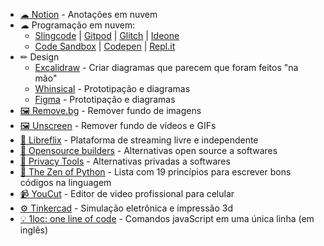 - [☁ Notion](https://www.notion.so) - Anotações em nuvem
- ☁ Programação em nuvem:
  - [Slingcode](https://slingcode.net)  | [Gitpod](https://gitpod.io)  | [Glitch](https://glitch.com) | [Ideone](https://ideone.com)
  - [Code Sandbox](https://codesandbox.io) | [Codepen](https://codepen.io) | [Repl.it](https://repl.it)
- ✏ Design
  - [Excalidraw](https://excalidraw.com) - Criar diagramas que parecem que foram feitos "na mão"
  - [Whinsical](https://whimsical.com) - Prototipação e diagramas
  - [Figma](https://www.figma.com) - Prototipação e diagramas
- [🖼 Remove.bg](https://www.remove.bg) - Remover fundo de imagens
- [🖼 Unscreen](https://www.unscreen.com/) - Remover fundo de vídeos e GIFs
- [👥 Libreflix](https://opensource.builders/) - Plataforma de streaming livre e independente
- [👥 Opensource builders](https://opensource.builders/) - Alternativas open source a softwares
- [👥 Privacy Tools](https://www.privacytools.io) - Alternativas privadas a softwares
- [🐍 The Zen of Python](https://pythonacademy.com.br/zen-of-python) - Lista com 19 princípios para escrever bons códigos na linguagem
- [📹 YouCut](https://play.google.com/store/apps/details?id=com.camerasideas.trimmer) - Editor de video profissional para celular
- [⚙ Tinkercad](https://www.tinkercad.com) - Simulação eletrônica e impressão 3d
- [💡 1loc: one line of code](https://1loc.dev/) - Comandos javaScript em uma única linha (em inglês)
